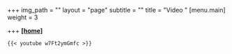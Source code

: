 +++
img_path = ""
layout = "page"
subtitle = ""
title = "Video "
[menu.main]
weight = 3

+++
[**\[home\]**](https://tashnaved.netlify.app/ "home")

    {{< youtube w7Ft2ymGmfc >}}